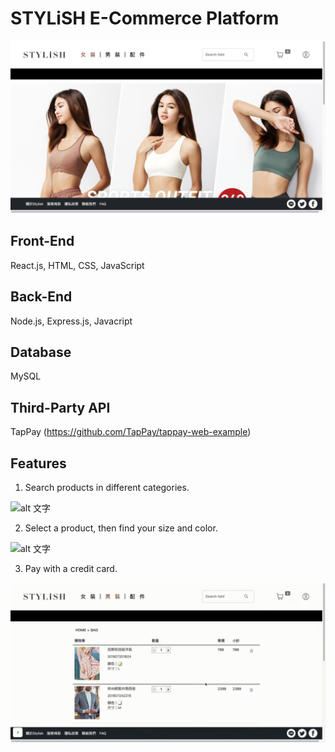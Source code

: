 # STYLiSH E-Commerce Platform



![alt 文字](https://github.com/howhowlin1996/STYLiSH/blob/main/README/STYLiSH-MAIN.png)

## Front-End

React.js, HTML, CSS, JavaScript

## Back-End

Node.js, Express.js, Javacript

## Database

MySQL

## Third-Party API

TapPay (https://github.com/TapPay/tappay-web-example)

## Features

1. Search products in different categories.

![alt 文字](https://github.com/howhowlin1996/STYLiSH/blob/main/README/StyLiSH_shopping.gif)

2. Select a product, then find your size and color.

![alt 文字](https://github.com/howhowlin1996/STYLiSH/blob/main/README/productDetail.gif)

3. Pay with a credit card.

![alt 文字](https://github.com/howhowlin1996/STYLiSH/blob/main/README/Taypay.gif)
